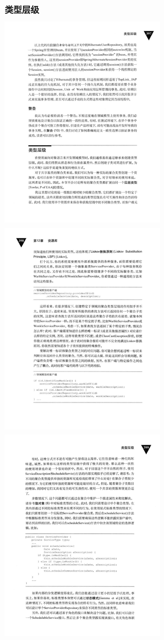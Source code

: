 # 类型层级 

<div align = "center"><img src = "images/000288.jpg"/></div>
  <p class="calibre1"><a id="calibre_link-479"></a><img src="images/000343.jpg" alt="Image 431" class="calibre2" /></p>  <p class="calibre1"><a id="calibre_link-480"></a><img src="images/000370.jpg" alt="Image 432" class="calibre2" /></p>    